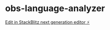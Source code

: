# obs-language-analyzer

[Edit in StackBlitz next generation editor ⚡️](https://stackblitz.com/~/github.com/abelpz/obs-language-analyzer)